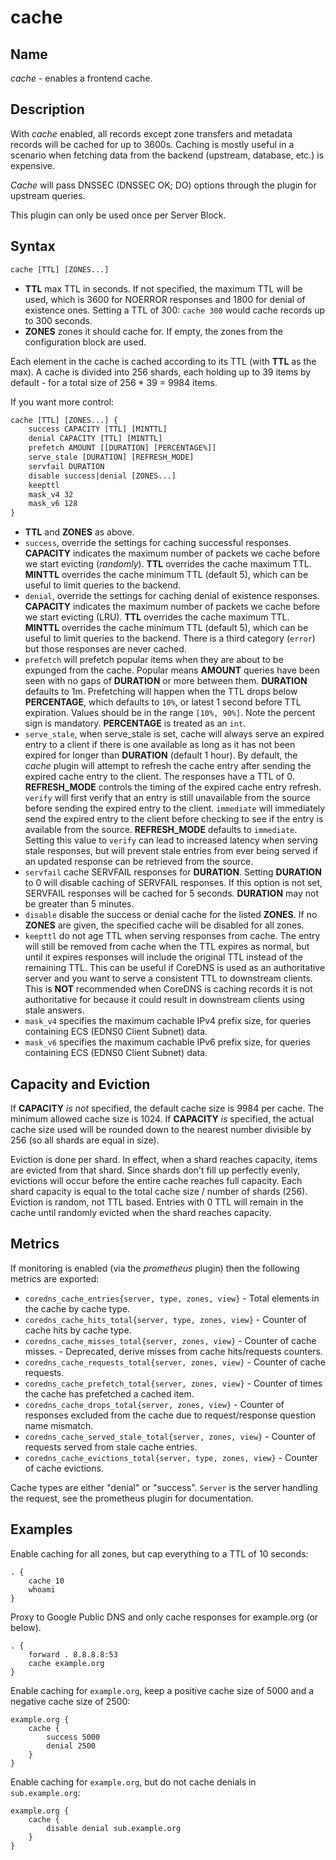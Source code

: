 # cache

## Name

*cache* - enables a frontend cache.

## Description

With *cache* enabled, all records except zone transfers and metadata records will be cached for up to
3600s. Caching is mostly useful in a scenario when fetching data from the backend (upstream,
database, etc.) is expensive.

*Cache* will pass DNSSEC (DNSSEC OK; DO) options through the plugin for upstream queries.

This plugin can only be used once per Server Block.

## Syntax

~~~ txt
cache [TTL] [ZONES...]
~~~

* **TTL** max TTL in seconds. If not specified, the maximum TTL will be used, which is 3600 for
    NOERROR responses and 1800 for denial of existence ones.
    Setting a TTL of 300: `cache 300` would cache records up to 300 seconds.
* **ZONES** zones it should cache for. If empty, the zones from the configuration block are used.

Each element in the cache is cached according to its TTL (with **TTL** as the max).
A cache is divided into 256 shards, each holding up to 39 items by default - for a total size
of 256 * 39 = 9984 items.

If you want more control:

~~~ txt
cache [TTL] [ZONES...] {
    success CAPACITY [TTL] [MINTTL]
    denial CAPACITY [TTL] [MINTTL]
    prefetch AMOUNT [[DURATION] [PERCENTAGE%]]
    serve_stale [DURATION] [REFRESH_MODE]
    servfail DURATION
    disable success|denial [ZONES...]
    keepttl
    mask_v4 32
    mask_v6 128
}
~~~

* **TTL**  and **ZONES** as above.
* `success`, override the settings for caching successful responses. **CAPACITY** indicates the maximum
  number of packets we cache before we start evicting (*randomly*). **TTL** overrides the cache maximum TTL.
  **MINTTL** overrides the cache minimum TTL (default 5), which can be useful to limit queries to the backend.
* `denial`, override the settings for caching denial of existence responses. **CAPACITY** indicates the maximum
  number of packets we cache before we start evicting (LRU). **TTL** overrides the cache maximum TTL.
  **MINTTL** overrides the cache minimum TTL (default 5), which can be useful to limit queries to the backend.
  There is a third category (`error`) but those responses are never cached.
* `prefetch` will prefetch popular items when they are about to be expunged from the cache.
  Popular means **AMOUNT** queries have been seen with no gaps of **DURATION** or more between them.
  **DURATION** defaults to 1m. Prefetching will happen when the TTL drops below **PERCENTAGE**,
  which defaults to `10%`, or latest 1 second before TTL expiration. Values should be in the range `[10%, 90%]`.
  Note the percent sign is mandatory. **PERCENTAGE** is treated as an `int`.
* `serve_stale`, when serve\_stale is set, cache will always serve an expired entry to a client if there is one
  available as long as it has not been expired for longer than **DURATION** (default 1 hour). By default, the _cache_ plugin will
  attempt to refresh the cache entry after sending the expired cache entry to the client. The
  responses have a TTL of 0. **REFRESH_MODE** controls the timing of the expired cache entry refresh.
  `verify` will first verify that an entry is still unavailable from the source before sending the expired entry to the client.
  `immediate` will immediately send the expired entry to the client before
  checking to see if the entry is available from the source. **REFRESH_MODE** defaults to `immediate`. Setting this
  value to `verify` can lead to increased latency when serving stale responses, but will prevent stale entries
  from ever being served if an updated response can be retrieved from the source.
* `servfail` cache SERVFAIL responses for **DURATION**.  Setting **DURATION** to 0 will disable caching of SERVFAIL
  responses.  If this option is not set, SERVFAIL responses will be cached for 5 seconds.  **DURATION** may not be
  greater than 5 minutes.
* `disable`  disable the success or denial cache for the listed **ZONES**.  If no **ZONES** are given, the specified
  cache will be disabled for all zones.
* `keepttl` do not age TTL when serving responses from cache. The entry will still be removed from cache
  when the TTL expires as normal, but until it expires responses will include the original TTL instead
  of the remaining TTL. This can be useful if CoreDNS is used as an authoritative server and you want
  to serve a consistent TTL to downstream clients. This is **NOT** recommended when CoreDNS is caching
  records it is not authoritative for because it could result in downstream clients using stale answers.
* `mask_v4` specifies the maximum cachable IPv4 prefix size, for queries containing ECS (EDNS0 Client Subnet) data.
* `mask_v6` specifies the maximum cachable IPv6 prefix size, for queries containing ECS (EDNS0 Client Subnet) data.

## Capacity and Eviction

If **CAPACITY** _is not_ specified, the default cache size is 9984 per cache. The minimum allowed cache size is 1024.
If **CAPACITY** _is_ specified, the actual cache size used will be rounded down to the nearest number divisible by 256 (so all shards are equal in size).

Eviction is done per shard. In effect, when a shard reaches capacity, items are evicted from that shard.
Since shards don't fill up perfectly evenly, evictions will occur before the entire cache reaches full capacity.
Each shard capacity is equal to the total cache size / number of shards (256). Eviction is random, not TTL based.
Entries with 0 TTL will remain in the cache until randomly evicted when the shard reaches capacity.

## Metrics

If monitoring is enabled (via the *prometheus* plugin) then the following metrics are exported:

* `coredns_cache_entries{server, type, zones, view}` - Total elements in the cache by cache type.
* `coredns_cache_hits_total{server, type, zones, view}` - Counter of cache hits by cache type.
* `coredns_cache_misses_total{server, zones, view}` - Counter of cache misses. - Deprecated, derive misses from cache hits/requests counters.
* `coredns_cache_requests_total{server, zones, view}` - Counter of cache requests.
* `coredns_cache_prefetch_total{server, zones, view}` - Counter of times the cache has prefetched a cached item.
* `coredns_cache_drops_total{server, zones, view}` - Counter of responses excluded from the cache due to request/response question name mismatch.
* `coredns_cache_served_stale_total{server, zones, view}` - Counter of requests served from stale cache entries.
* `coredns_cache_evictions_total{server, type, zones, view}` - Counter of cache evictions.

Cache types are either "denial" or "success". `Server` is the server handling the request, see the
prometheus plugin for documentation.

## Examples

Enable caching for all zones, but cap everything to a TTL of 10 seconds:

~~~ corefile
. {
    cache 10
    whoami
}
~~~

Proxy to Google Public DNS and only cache responses for example.org (or below).

~~~ corefile
. {
    forward . 8.8.8.8:53
    cache example.org
}
~~~

Enable caching for `example.org`, keep a positive cache size of 5000 and a negative cache size of 2500:

~~~ corefile
example.org {
    cache {
        success 5000
        denial 2500
    }
}
~~~

Enable caching for `example.org`, but do not cache denials in `sub.example.org`:

~~~ corefile
example.org {
    cache {
        disable denial sub.example.org
    }
}
~~~

